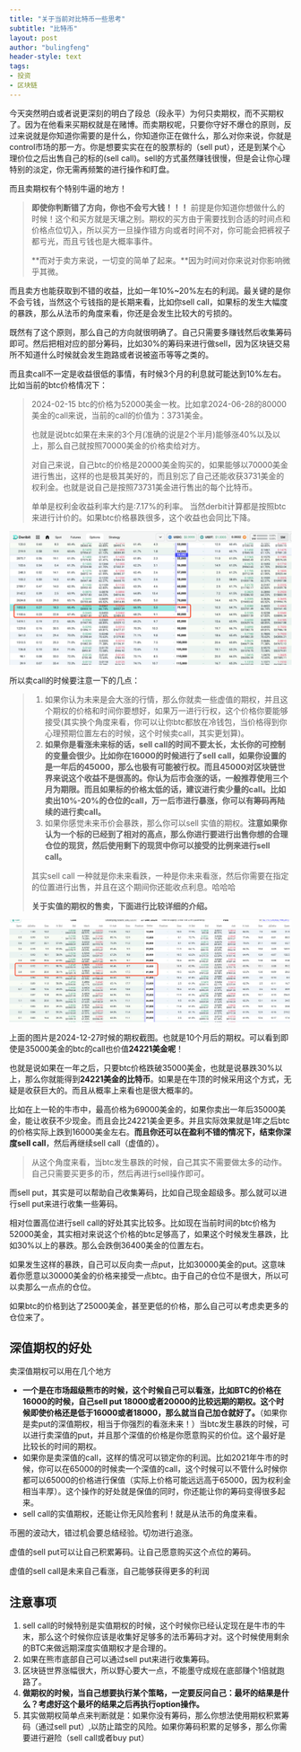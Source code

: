 ```yaml
---
title: "关于当前对比特币一些思考"
subtitle: "比特币"
layout: post
author: "bulingfeng"
header-style: text
tags:
- 投资
- 区块链
---
```



今天突然明白或者说更深刻的明白了段总（段永平）为何只卖期权，而不买期权了。因为在他看来买期权就是在赌博。而卖期权呢，只要你守好不爆仓的原则，反过来说就是你知道你需要的是什么，你知道你正在做什么，那么对你来说，你就是control市场的那一方。你是想要实实在在的股票标的（sell put），还是到某个心理价位之后出售自己的标的(sell call)。sell的方式虽然赚钱很慢，但是会让你心理特别的淡定，你无需再频繁的进行操作和盯盘。

而且卖期权有个特别牛逼的地方！

> **即使你判断错了方向，你也不会亏大钱！！！** 前提是你知道你想做什么的时候！这个和买方就是天壤之别。期权的买方由于需要找到合适的时间点和价格点位切入，所以买方一旦操作错方向或者时间不对，你可能会把裤衩子都亏光，而且亏钱也是大概率事件。
>
> **而对于卖方来说，一切变的简单了起来。**因为时间对你来说对你影响微乎其微。

而且卖方也能获取到不错的收益，比如一年10%~20%左右的利润。最关键的是你不会亏钱，当然这个亏钱指的是长期来看，比如你sell call，如果标的发生大幅度的暴跌，那么从法币的角度来看，你还是会发生比较大的亏损的。

既然有了这个原则，那么自己的方向就很明确了。自己只需要多赚钱然后收集筹码即可。然后把相对应的部分筹码，比如30%的筹码来进行做sell，因为区块链交易所不知道什么时候就会发生跑路或者说被盗币等等之类的。

而且卖call不一定是收益很低的事情，有时候3个月的利息就可能达到10%左右。比如当前的btc价格情况下：

> 2024-02-15 btc的价格为52000美金一枚。比如拿2024-06-28的80000美金的call来说，当前的call的价值为：3731美金。
>
> 也就是说btc如果在未来的3个月(准确的说是2个半月)能够涨40%以及以上，那么自己就按照70000美金的价格卖给对方。
>
> 对自己来说，自己btc的价格是20000美金购买的，如果能够以70000美金进行售出，这样的也是极其美好的，而且别忘了自己还能收获3731美金的权利金。也就是说自己是按照73731美金进行售出的每个比特币。
>
> 单单是权利金收益利率大约是:7.17%的利率。 当然derbit计算都是按照btc来进行计价的。如果btc价格暴跌很多，这个收益也会同比下降。

![2](image/2024-02-14/1.png)

所以卖call的时候要注意一下的几点：

> 1. 如果你认为未来是会大涨的行情，那么你就卖一些虚值的期权，并且这个期权的价格和时间你要想好，如果万一进行行权，这个价格你要能够接受(其实换个角度来看，你可以让你btc都放在冷钱包，当价格得到你心理预期位置左右的时候，这个时候卖call，其实更划算)。
> 2. **如果你是看涨未来标的话，sell call的时间不要太长，太长你的可控制的变量会很少。比如你在16000的时候进行了sell call，如果你设置的是一年后的45000，那么也极有可能被行权。而且45000对区块链世界来说这个收益不是很高的。你认为后市会涨的话，一般推荐使用三个月为期限。而且如果标的价格太低的话，建议进行卖少量的call。比如卖出10%-20%的仓位的call，万一后市进行暴涨，你可以有筹码再陆续的进行卖call。**
> 3. 如果你感觉未来币价会暴跌，那么你可以sell 实值的期权。**注意如果你认为一个标的已经到了相对的高点，那么你进行要进行出售你想的合理仓位的现货，然后使用剩下的现货中你可以接受的比例来进行sell call。**
>
> 其实sell call 一种就是你未来看跌，一种是你未来看涨，然后你需要在指定的位置进行出售，并且在这个期间你还能收点利息。哈哈哈
>
> **关于实值的期权的售卖，下面进行比较详细的介绍。**

![3](./image/2024-02-14/3.png)

上面的图片是2024-12-27时候的期权截图。也就是10个月后的期权。可以看到即使是35000美金的btc的call也价值**24221美金呢**！

也就是说如果在一年之后，只要btc价格跌破35000美金，也就是说暴跌30%以上，那么你就能得到**24221美金的比特币**。如果是在牛顶的时候采用这个方式，无疑是收获巨大的。而且从概率上来看也是很大概率的。

比如在上一轮的牛市中，最高价格为69000美金的，如果你卖出一年后35000美金，能让收获不少现金。而且会比24221美金更多。并且实际效果就是1年之后btc的价格实际上跌到16000美金左右。**而且你还可以在盈利不错的情况下，结束你深度sell call**，然后再继续sell call（虚值的）。

> 从这个角度来看，当btc发生暴跌的时候，自己其实不需要做太多的动作。自己只需要买更多的币，然后再进行sell操作即可。

而sell put，其实是可以帮助自己收集筹码，比如自己现金超级多。那么就可以进行sell put来进行收集一些筹码。

相对位置高位进行sell call的好处其实比较多。比如现在当前时间的btc价格为52000美金，其实相对来说这个价格的btc足够高了，如果这个时候发生暴跌，比如30%以上的暴跌。那么会跌倒36400美金的位置左右。

如果发生这样的暴跌，自己可以反向卖一点put，比如30000美金的put。这意味着你愿意以30000美金的价格来接受一点btc。由于自己的仓位不是很大，所以可以卖那么一点点的仓位。

如果btc的价格到达了25000美金，甚至更低的价格，那么自己可以考虑卖更多的仓位来了。

## 深值期权的好处

卖深值期权可以用在几个地方

- **一个是在市场超级熊市的时候，这个时候自己可以看涨，比如BTC的价格在16000的时候，自己sell put 18000或者20000的比较远期的期权。这个时候即使价格还是低于16000或者18000，那么就当自己加仓就好了。**（如果你是卖put的深值期权，相当于你强烈的看涨未来！）当btc发生暴跌的时候，可以进行卖深值的put，并且那个深值的价格是你愿意购买的价位。这个最好是比较长的时间的期权。
- 如果你是卖深值的call，这样的情况可以锁定你的利润。比如2021年牛市的时候，你可以在65000的时候卖一个深值的call，这个时候可以不管什么时候你都可以65000的价格进行保值（实际上价格可能远远高于65000，因为权利金相当丰厚）。这个操作的好处就是保值的同时，你还能让你的筹码变得很多起来。
- sell call的实值期权，还能让你无风险套利！就是从法币的角度来看。

币圈的波动大，错过机会要总结经验。切勿进行追涨。

虚值的sell put可以让自己积累筹码。让自己愿意购买这个点位的筹码。

虚值的sell call是未来自己看涨，自己能够获得更多的利润

## 注意事项

1. sell call的时候特别是实值期权的时候，这个时候你已经认定现在是牛市的牛末，那么这个时候你应该是收集好足够多的法币筹码才对。这个时候使用剩余的BTC来做远期深度实值期权才是合理的。
2. 如果在熊市底部自己可以通过sell put来进行收集筹码。
3. 区块链世界涨幅很大，所以野心要大一点，不能墨守成规在底部赚个1倍就跑路了。
4. **做期权的时候，当自己想要执行某个策略，一定要反问自己：最坏的结果是什么？考虑好这个最坏的结果之后再执行option操作。**
5. 其实做期权简单点来判断就是：如果你没有筹码，那么你想法使用期权积累筹码（通过sell put）,以防止踏空的风险。如果你筹码积累的足够多，那么你需要进行避险（sell call或者buy put）
